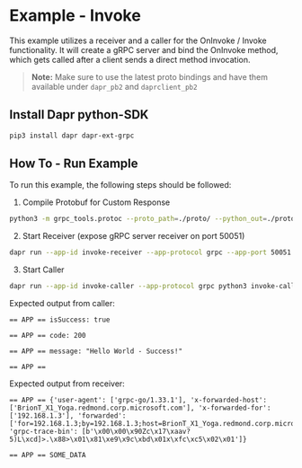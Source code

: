 # Example - Invoke

This example utilizes a receiver and a caller for the OnInvoke / Invoke functionality. It will create a gRPC server and bind the OnInvoke method, which gets called after a client sends a direct method invocation.

> **Note:** Make sure to use the latest proto bindings and have them available under `dapr_pb2` and `daprclient_pb2`

## Install Dapr python-SDK

```bash
pip3 install dapr dapr-ext-grpc
```

## How To - Run Example

To run this example, the following steps should be followed:


1. Compile Protobuf for Custom Response
```bash
python3 -m grpc_tools.protoc --proto_path=./proto/ --python_out=./proto/ --grpc_python_out=./proto/ ./proto/response.proto
```

2. Start Receiver (expose gRPC server receiver on port 50051)
```bash
dapr run --app-id invoke-receiver --app-protocol grpc --app-port 50051 python3 invoke-receiver.py
```

3. Start Caller
```bash
dapr run --app-id invoke-caller --app-protocol grpc python3 invoke-caller.py
```

Expected output from caller:
```
== APP == isSuccess: true

== APP == code: 200

== APP == message: "Hello World - Success!"

== APP == 
```

Expected output from receiver: 
```
== APP == {'user-agent': ['grpc-go/1.33.1'], 'x-forwarded-host': ['BrionT_X1_Yoga.redmond.corp.microsoft.com'], 'x-forwarded-for': ['192.168.1.3'], 'forwarded': ['for=192.168.1.3;by=192.168.1.3;host=BrionT_X1_Yoga.redmond.corp.microsoft.com'], 'grpc-trace-bin': [b'\x00\x00\x90Zc\x17\xaav?5)L\xcd]>.\x88>\x01\x81\xe9\x9c\xbd\x01x\xfc\xc5\x02\x01']}

== APP == SOME_DATA
```